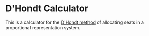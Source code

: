 # D'Hondt Calculator

This is a calculator for the [D'Hondt method](https://en.wikipedia.org/wiki/D%27Hondt_method) of allocating seats in a proportional representation system.
